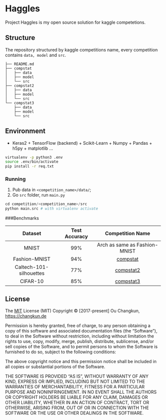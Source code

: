 # Haggles

Project Haggles is my open source solution for kaggle competetions.

## Structure

The repository structured by kaggle competitions name, every competition contains `data, model` and `src`.

```
├── README.md
├── compstat
│   ├── data
│   ├── model
│   └── src
├── compstat2
│   ├── data
│   ├── model
│   └── src
└── compstat3
    ├── data
    ├── model
    └── src
```

## Environment

- Keras2 + TensorFlow (backend) + Scikit-Learn + Numpy + Pandas + h5py + matplotlib ...

```bash
virtualenv -p python3 .env
source .env/bin/activate
pip install -r req.txt
```

### Running

1. Pub data in `<competition_name>/data/`;
2. Go `src` folder, run `main.py`

```python
cd competition/<competition_name>/src
python main.src # with virtualenv activate
```

###Benchmarks

|         Dataset         | Test Accuracy |             Competition Name             |
| :---------------------: | :-----------: | :--------------------------------------: |
|          MNIST          |      99%      |      Arch as same as Fashion-MNIST       |
|      Fashion-MNIST      |      94%      | [compstat](https://www.kaggle.com/c/compstat) |
| Caltech-101-silhouettes |      77%      | [compstat2](https://www.kaggle.com/c/compstat2) |
|        CIFAR-10         |      85%      | [compstat3](https://www.kaggle.com/c/compstat3) |

## License

The [MIT](LICENSE) License (MIT) Copyright © [2017-present] Ou Changkun, https://changkun.de

Permission is hereby granted, free of charge, to any person obtaining a copy of this software and associated documentation files (the “Software”), to deal in the Software without restriction, including without limitation the rights to use, copy, modify, merge, publish, distribute, sublicense, and/or sell copies of the Software, and to permit persons to whom the Software is furnished to do so, subject to the following conditions:

The above copyright notice and this permission notice shall be included in all copies or substantial portions of the Software.

THE SOFTWARE IS PROVIDED “AS IS”, WITHOUT WARRANTY OF ANY KIND, EXPRESS OR IMPLIED, INCLUDING BUT NOT LIMITED TO THE WARRANTIES OF MERCHANTABILITY, FITNESS FOR A PARTICULAR PURPOSE AND NONINFRINGEMENT. IN NO EVENT SHALL THE AUTHORS OR COPYRIGHT HOLDERS BE LIABLE FOR ANY CLAIM, DAMAGES OR OTHER LIABILITY, WHETHER IN AN ACTION OF CONTRACT, TORT OR OTHERWISE, ARISING FROM, OUT OF OR IN CONNECTION WITH THE SOFTWARE OR THE USE OR OTHER DEALINGS IN THE SOFTWARE.